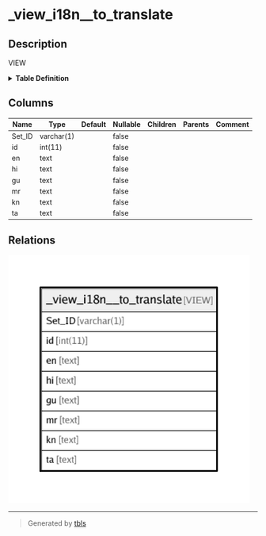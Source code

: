 # _view_i18n__to_translate

## Description

VIEW

<details>
<summary><strong>Table Definition</strong></summary>

```sql
CREATE VIEW _view_i18n__to_translate AS (select '1' AS `Set_ID`,`transaction_framework`.`i18n_lang_strings`.`id` AS `id`,(`transaction_framework`.`i18n_lang_strings`.`en` collate UTF8_UNICODE_CI) AS `en`,(`transaction_framework`.`i18n_lang_strings`.`hi` collate UTF8_UNICODE_CI) AS `hi`,(`transaction_framework`.`i18n_lang_strings`.`gu` collate UTF8_UNICODE_CI) AS `gu`,(`transaction_framework`.`i18n_lang_strings`.`mr` collate UTF8_UNICODE_CI) AS `mr`,(`transaction_framework`.`i18n_lang_strings`.`kn` collate UTF8_UNICODE_CI) AS `kn`,(`transaction_framework`.`i18n_lang_strings`.`ta` collate UTF8_UNICODE_CI) AS `ta` from `transaction_framework`.`i18n_lang_strings` where (((`transaction_framework`.`i18n_lang_strings`.`hi` = '') or (`transaction_framework`.`i18n_lang_strings`.`gu` = '') or (`transaction_framework`.`i18n_lang_strings`.`mr` = '') or (`transaction_framework`.`i18n_lang_strings`.`kn` = '') or (`transaction_framework`.`i18n_lang_strings`.`ta` = '')) and (not(`transaction_framework`.`i18n_lang_strings`.`id` in (select `_view_i18n__unused_strings`.`id` from `transaction_framework`.`_view_i18n__unused_strings`)))) union select '2' AS `Set_ID`,`transaction_framework`.`i18n_lang_strings_app`.`id` AS `id`,(`transaction_framework`.`i18n_lang_strings_app`.`en` collate UTF8_UNICODE_CI) AS `en`,(`transaction_framework`.`i18n_lang_strings_app`.`hi` collate UTF8_UNICODE_CI) AS `hi`,(`transaction_framework`.`i18n_lang_strings_app`.`gu` collate UTF8_UNICODE_CI) AS `gu`,(`transaction_framework`.`i18n_lang_strings_app`.`mr` collate UTF8_UNICODE_CI) AS `mr`,(`transaction_framework`.`i18n_lang_strings_app`.`kn` collate UTF8_UNICODE_CI) AS `kn`,(`transaction_framework`.`i18n_lang_strings_app`.`ta` collate UTF8_UNICODE_CI) AS `ta` from `transaction_framework`.`i18n_lang_strings_app` where (((`transaction_framework`.`i18n_lang_strings_app`.`hi` = '') or (`transaction_framework`.`i18n_lang_strings_app`.`gu` = '') or (`transaction_framework`.`i18n_lang_strings_app`.`mr` = '') or (`transaction_framework`.`i18n_lang_strings_app`.`kn` = '') or (`transaction_framework`.`i18n_lang_strings_app`.`ta` = '')) and (`transaction_framework`.`i18n_lang_strings_app`.`disabled` = 0)))
```

</details>

## Columns

| Name | Type | Default | Nullable | Children | Parents | Comment |
| ---- | ---- | ------- | -------- | -------- | ------- | ------- |
| Set_ID | varchar(1) |  | false |  |  |  |
| id | int(11) |  | false |  |  |  |
| en | text |  | false |  |  |  |
| hi | text |  | false |  |  |  |
| gu | text |  | false |  |  |  |
| mr | text |  | false |  |  |  |
| kn | text |  | false |  |  |  |
| ta | text |  | false |  |  |  |

## Relations

![er](_view_i18n__to_translate.png)

---

> Generated by [tbls](https://github.com/k1LoW/tbls)
